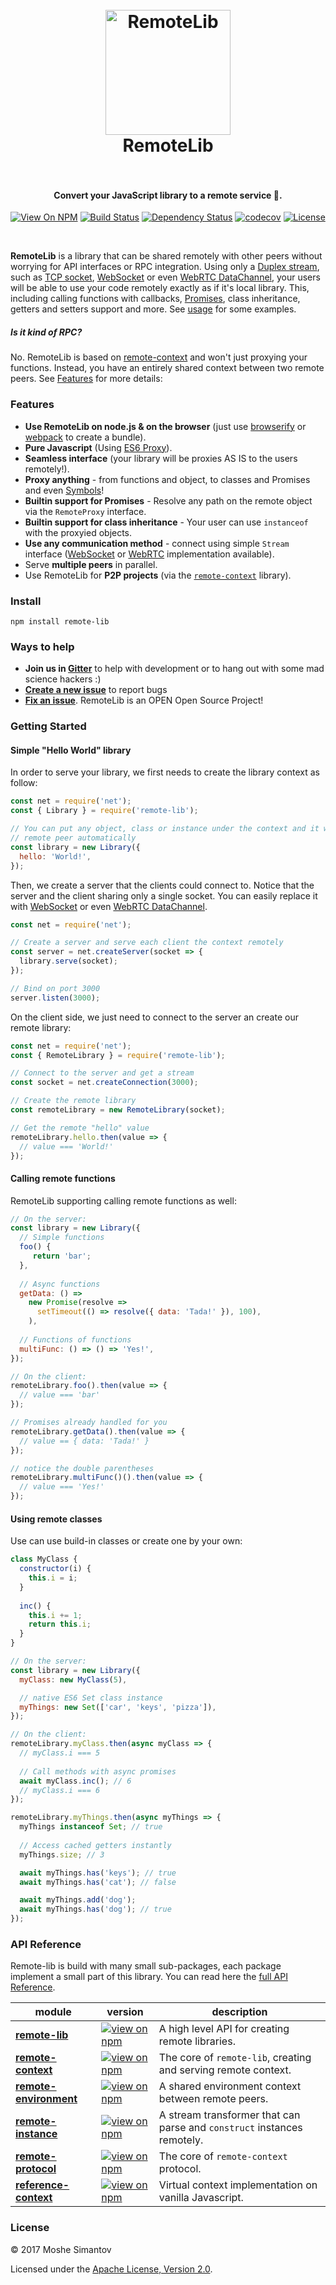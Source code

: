 <h1 align="center">
  <br>
  <a href="http://www.remotelib.com"><img src="https://github.com/remotelib/remote-lib/raw/master/manual/asset/icon.png?docs-hack=.svg" alt="RemoteLib" width="200"></a>
  <br>
  RemoteLib
  <br>
  <br>
</h1>

<h4 align="center">Convert your JavaScript library to a remote service 💫.</h4>

<p align="center">
<a href="https://www.npmjs.org/package/remote-lib"><img src="http://img.shields.io/npm/v/remote-lib.svg" alt="View On NPM"></a>
<a href="https://travis-ci.org/remotelib/remote-lib"><img src="https://travis-ci.org/remotelib/remote-lib.svg?branch=master" alt="Build Status"></a>
<a href="https://david-dm.org/remotelib/remote-lib"><img src="https://david-dm.org/remotelib/remote-lib.svg" alt="Dependency Status"></a>
<a href="https://codecov.io/gh/remotelib/remote-lib"><img src="https://codecov.io/gh/remotelib/remote-lib/branch/master/graph/badge.svg" alt="codecov"></a>
<a href="LICENSE"><img src="https://img.shields.io/npm/l/remote-lib.svg" alt="License"></a>
</p>
<br>

**RemoteLib** is a library that can be shared remotely with other peers without worrying for API 
interfaces or RPC integration. Using only a 
[Duplex stream](https://nodejs.org/api/stream.html#stream_class_stream_duplex), such as 
[TCP socket](https://nodejs.org/api/net.html#net_net_createconnection_options_connectlistener), 
[WebSocket](https://www.npmjs.com/package/websocket-stream) or even 
[WebRTC DataChannel](https://www.npmjs.com/package/simple-peer), your users 
will be able to use your code remotely exactly as if it's local library. This, including calling 
functions with callbacks, 
[Promises](https://developer.mozilla.org/en/docs/Web/JavaScript/Reference/Global_Objects/Promise), 
class inheritance, getters and setters support and more. See [usage](#usage) for some examples.

##### Is it kind of RPC?
No. RemoteLib is based on [remote-context](packages/remote-context) and won't just proxying 
your functions. Instead, you have an entirely shared context between two remote peers. See 
[Features](#features) for more details:

### Features

- **Use RemoteLib on node.js & on the browser** (just use [browserify](http://browserify.org) or
 [webpack](https://webpack.js.org/) to create a bundle).
- **Pure Javascript** (Using 
[ES6 Proxy](https://developer.mozilla.org/en/docs/Web/JavaScript/Reference/Global_Objects/Proxy)).
- **Seamless interface** (your library will be proxies AS IS to the users remotely!). 
- **Proxy anything** - from functions and object, to classes and Promises and even 
[Symbols](https://developer.mozilla.org/en/docs/Web/JavaScript/Reference/Global_Objects/Symbol)!
- **Builtin support for Promises** - Resolve any path on the remote object via the `RemoteProxy` 
interface.
- **Builtin support for class inheritance** - Your user can use `instanceof` with the proxyied 
objects.
- **Use any communication method** - connect using simple `Stream` interface 
([WebSocket](https://www.npmjs.com/package/websocket-stream) or 
[WebRTC](https://www.npmjs.com/package/simple-peer) implementation available).
- Serve **multiple peers** in parallel.
- Use RemoteLib for **P2P projects** (via the [`remote-context`](packages/remote-context) library). 

### Install
```
npm install remote-lib
```

### Ways to help
* **Join us in [Gitter](https://gitter.im/remotelib/Lobby)** to help with development or to hang out with some mad science hackers :)
* **[Create a new issue](https://github.com/remotelib/remote-lib/issues/new)** to report bugs
* **[Fix an issue](https://github.com/remotelib/remote-lib/issues?state=open)**. RemoteLib is an OPEN Open Source Project!


### Getting Started

#### Simple "Hello World" library
In order to serve your library, we first needs to create the library context as follow:

```js
const net = require('net');
const { Library } = require('remote-lib');

// You can put any object, class or instance under the context and it will be proxied to the
// remote peer automatically
const library = new Library({
  hello: 'World!',
});
```

Then, we create a server that the clients could connect to. Notice that the server and the client
 sharing only a single socket. You can easily replace it with 
 [WebSocket](https://www.npmjs.com/package/websocket-stream) or even 
[WebRTC DataChannel](https://www.npmjs.com/package/simple-peer).

```js
const net = require('net');

// Create a server and serve each client the context remotely
const server = net.createServer(socket => {
  library.serve(socket);
});

// Bind on port 3000
server.listen(3000);
```

On the client side, we just need to connect to the server an create our remote library: 

```js
const net = require('net');
const { RemoteLibrary } = require('remote-lib');

// Connect to the server and get a stream
const socket = net.createConnection(3000);

// Create the remote library
const remoteLibrary = new RemoteLibrary(socket);

// Get the remote "hello" value
remoteLibrary.hello.then(value => {
  // value === 'World!'
});
```

#### Calling remote functions

RemoteLib supporting calling remote functions as well:

```js
// On the server:
const library = new Library({
  // Simple functions
  foo() {
     return 'bar';
  },
  
  // Async functions
  getData: () =>
    new Promise(resolve =>
      setTimeout(() => resolve({ data: 'Tada!' }), 100),
    ),
  
  // Functions of functions
  multiFunc: () => () => 'Yes!',
});

// On the client:
remoteLibrary.foo().then(value => {
  // value === 'bar' 
});

// Promises already handled for you 
remoteLibrary.getData().then(value => {
  // value == { data: 'Tada!' }
});

// notice the double parentheses
remoteLibrary.multiFunc()().then(value => {
  // value === 'Yes!' 
});
```

#### Using remote classes
Use can use build-in classes or create one by your own:

```js
class MyClass {
  constructor(i) {
    this.i = i;
  }
  
  inc() {
    this.i += 1;
    return this.i;
  }
}

// On the server:
const library = new Library({
  myClass: new MyClass(5),

  // native ES6 Set class instance
  myThings: new Set(['car', 'keys', 'pizza']),
});

// On the client:
remoteLibrary.myClass.then(async myClass => {
  // myClass.i === 5
                
  // Call methods with async promises
  await myClass.inc(); // 6
  // myClass.i === 6 
});

remoteLibrary.myThings.then(async myThings => {
  myThings instanceof Set; // true
    
  // Access cached getters instantly
  myThings.size; // 3

  await myThings.has('keys'); // true
  await myThings.has('cat'); // false

  await myThings.add('dog');
  await myThings.has('dog'); // true
});
```

### API Reference
Remote-lib is build with many small sub-packages, each package implement a small part of this library.
You can read here the [full API Reference](http://www.remotelib.com).

| module | version | description |
|---|---|---|
| **[remote-lib](packages/remote-lib)** | [![view on npm](http://img.shields.io/npm/v/remote-lib.svg)](https://www.npmjs.org/package/remote-lib) | A high level API for creating remote libraries.
| **[remote-context](packages/remote-context)** | [![view on npm](http://img.shields.io/npm/v/remote-context.svg)](https://www.npmjs.org/package/remote-context) | The core of `remote-lib`, creating and serving remote context.
| **[remote-environment](packages/remote-environment)** | [![view on npm](http://img.shields.io/npm/v/remote-environment.svg)](https://www.npmjs.org/package/remote-environment) | A shared environment context between remote peers.
| **[remote-instance](packages/remote-instance)** | [![view on npm](http://img.shields.io/npm/v/remote-instance.svg)](https://www.npmjs.org/package/remote-instance) | A stream transformer that can parse and `construct` instances remotely.
| **[remote-protocol](packages/remote-protocol)** | [![view on npm](http://img.shields.io/npm/v/remote-protocol.svg)](https://www.npmjs.org/package/remote-protocol) | The core of `remote-context` protocol.
| **[reference-context](packages/reference-context)** | [![view on npm](http://img.shields.io/npm/v/reference-context.svg)](https://www.npmjs.org/package/reference-context) | Virtual context implementation on vanilla Javascript.


### License

&copy; 2017 Moshe Simantov

Licensed under the [Apache License, Version 2.0](LICENSE).
